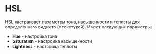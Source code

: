 # HSL

HSL настраивает параметры тона, насыщенности и теплоты для определенного виджета (с текстурой). Имеет следующие параметры:

* **Hue** - настройка тона
* **Saturation** - настройка насыщенности
* **Lightness** - настройка теплоты
